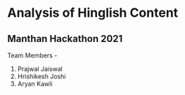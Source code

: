 # Analysis of Hinglish Content
## Manthan Hackathon 2021

Team Members - 
1. Prajwal Jaiswal
2. Hrishikesh Joshi
3. Aryan Kawli